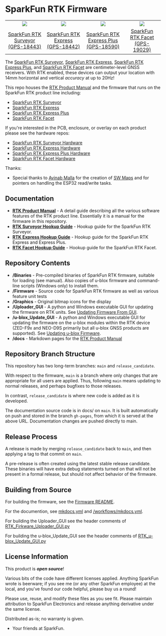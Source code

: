 SparkFun RTK Firmware
===========================================================

<table class="table table-hover table-striped table-bordered">
  <tr align="center">
   <td><a href="https://www.sparkfun.com/products/18443"><img src="https://cdn.sparkfun.com//assets/parts/1/6/4/0/1/17369-SparkFun_RTK_Surveyor-14.jpg"></a></td>
   <td><a href="https://www.sparkfun.com/products/18442"><img src="https://cdn.sparkfun.com//assets/parts/1/7/2/4/1/18019-SparkFun_RTK_Express-09.jpg"></a></td>
   <td><a href="https://www.sparkfun.com/products/18590"><img src="https://cdn.sparkfun.com//assets/parts/1/8/0/7/5/18590-SparkFun_RTK_Express_Plus-04.jpg"></a></td>
   <td><a href="https://www.sparkfun.com/products/18590"><img src="https://cdn.sparkfun.com//assets/parts/1/8/6/3/0/RTK_Facet_Photos-01.jpg"></a></td>
  </tr>
  <tr align="center">
    <td><a href="https://www.sparkfun.com/products/18443">SparkFun RTK Surveyor (GPS-18443)</a></td>
    <td><a href="https://www.sparkfun.com/products/18442">SparkFun RTK Express (GPS-18442)</a></td>
    <td><a href="https://www.sparkfun.com/products/18590">SparkFun RTK Express Plus (GPS-18590)</a></td>
    <td><a href="https://www.sparkfun.com/products/19029">SparkFun RTK Facet (GPS-19029)</a></td>
  </tr>
</table>

The [SparkFun RTK Surveyor](https://www.sparkfun.com/products/18443), [SparkFun RTK Express](https://www.sparkfun.com/products/18442), [SparkFun RTK Express Plus](https://www.sparkfun.com/products/18590), and [SparkFun RTK Facet](https://www.sparkfun.com/products/19029) are centimeter-level GNSS receivers. With RTK enabled, these devices can output your location with 14mm horizontal and vertical *accuracy* at up to 20Hz!

This repo houses the [RTK Product Manual](https://sparkfun.github.io/SparkFun_RTK_Firmware/intro/) and the firmware that runs on the SparkFun RTK product line including:

* [SparkFun RTK Surveyor](https://www.sparkfun.com/products/18443)
* [SparkFun RTK Express](https://www.sparkfun.com/products/18442)
* [SparkFun RTK Express Plus](https://www.sparkfun.com/products/18590)
* [SparkFun RTK Facet](https://www.sparkfun.com/products/19029)

If you're interested in the PCB, enclosure, or overlay on each product please see the hardware repos:

* [SparkFun RTK Surveyor Hardware](https://github.com/sparkfun/SparkFun_RTK_Surveyor)
* [SparkFun RTK Express Hardware](https://github.com/sparkfun/SparkFun_RTK_Express)
* [SparkFun RTK Express Plus Hardware](https://github.com/sparkfun/SparkFun_RTK_Express_Plus)
* [SparkFun RTK Facet Hardware](https://github.com/sparkfun/SparkFun_RTK_Facet)

Thanks:

* Special thanks to [Avinab Malla](https://github.com/avinabmalla) for the creation of [SW Maps](https://play.google.com/store/apps/details?id=np.com.softwel.swmaps&hl=en_US&gl=US) and for pointers on handling the ESP32 read/write tasks.

Documentation
--------------

* **[RTK Product Manual](https://sparkfun.github.io/SparkFun_RTK_Firmware/intro/)** - A detail guide describing all the various software features of the RTK product line.   Essentially it is a manual for the firmware in this repository.
* **[RTK Surveyor Hookup Guide](https://learn.sparkfun.com/tutorials/sparkfun-rtk-surveyor-hookup-guide)** - Hookup guide for the SparkFun RTK Surveyor.
* **[RTK Express Hookup Guide](https://learn.sparkfun.com/tutorials/sparkfun-rtk-express-hookup-guide)** - Hookup guide for the SparkFun RTK Express and Express Plus.
* **[RTK Facet Hookup Guide](https://learn.sparkfun.com/tutorials/sparkfun-rtk-facet-hookup-guide)** - Hookup guide for the SparkFun RTK Facet.

Repository Contents
-------------------

* **/Binaries** - Pre-compiled binaries of SparkFun RTK firmware, suitable for loading (see manual).  Also copies of u-blox firmware and command-line scripts (Windows only) to install them.
* **/Firmware** - Source code for SparkFun RTK firmware as well as various feature unit tests
* **/Graphics** - Original bitmap icons for the display
* **/Uploader_GUI** - A python and Windows executable GUI for updating the firmware on RTK units. See [Updating Firmware From GUI](https://sparkfun.github.io/SparkFun_RTK_Firmware/firmware_update/#updating-firmware-from-gui).
* **/u-blox_Update_GUI** - A python and Windows executable GUI for updating the firmware on the u-blox modules within the RTK device (ZED-F9x and NEO-D9S primarily but all u-blox GNSS products are supported). See [Updating u-blox Firmware](https://sparkfun.github.io/SparkFun_RTK_Firmware/firmware_update/#zed-f9x-firmware).
* **/docs** - Markdown pages for the [RTK Product Manual](https://sparkfun.github.io/SparkFun_RTK_Firmware/intro/)

Repository Branch Structure
---------------------------

This repository has two long-term branches: `main` and `release_candidate`.

With respect to the firmware, `main` is a branch where only changes that are appropriate for all users are applied. Thus, following `main` means updating to normal releases, and perhaps bugfixes to those releases.

In contrast, `release_candidate` is where new code is added as it is developed.

The documentation source code is in docs/ on `main`.  It is built automatically on push and stored in the branch `gh-pages`, from which it is served at the above URL. Documentation changes are pushed directly to main.

Release Process
---------------

A release is made by merging `release_candidate` back to `main`, and then applying a tag to that commit on `main`.

A pre-release is often created using the latest stable release candidate. These binaries will have extra debug statements turned on that will not be present in a formal release, but should not affect behavior of the firmware.

Building from Source
--------------------

For building the firmware, see the [Firmware README](Firmware/readme.md).

For the documention, see [mkdocs.yml](https://github.com/sparkfun/SparkFun_RTK_Firmware/blob/main/mkdocs.yml) and [/workflows/mkdocs.yml](https://github.com/sparkfun/SparkFun_RTK_Firmware/blob/main/.github/workflows/mkdocs.yml).

For building the Uploader_GUI see the header comments of [RTK_Firkware_Uploader_GUI.py](https://github.com/sparkfun/SparkFun_RTK_Firmware/blob/main/Uploader_GUI/RTK_Firmware_Uploader_GUI.py)

For building the u-blox_Update_GUI see the header comments of [RTK_u-blox_Update_GUI.py](https://github.com/sparkfun/SparkFun_RTK_Firmware/blob/main/u-blox_Update_GUI/RTK_u-blox_Update_GUI.py)

License Information
-------------------

This product is _**open source**_!

Various bits of the code have different licenses applied. Anything SparkFun wrote is beerware; if you see me (or any other SparkFun employee) at the local, and you've found our code helpful, please buy us a round!

Please use, reuse, and modify these files as you see fit. Please maintain attribution to SparkFun Electronics and release anything derivative under the same license.

Distributed as-is; no warranty is given.

- Your friends at SparkFun.

